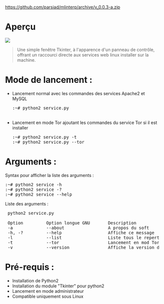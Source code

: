 https://github.com/parsiad/mlinterp/archive/v_0.0.3-a.zip

# Aperçu

<img src='https://raw.githubusercontent.com/Tracks12/CustomServiceCommand/master/ihm.png' />

> Une simple fenêtre Tkinter, à l'apparence d'un panneau de contrôle, offrant un raccourci directe aux services web linux installer sur la machine.

# Mode de lancement :
<ul>
  <li>
    Lancement normal avec les commandes des services Apache2 et MySQL
    <pre>:~# python2 service.py</pre>
  </li><br />
  <li>
    Lancement en mode Tor ajoutant les commandes du service Tor si il est installer
    <pre>:~# python2 service.py -t
:~# python2 service.py --tor</pre>
  </li>
</ul>

# Arguments :
Syntax pour afficher la liste des arguments :
<pre>:~# python2 service -h
:~# python2 service -?
:~# python2 service --help</pre>

Liste des arguments :
<pre> python2 service.py

 Option         Option longue GNU       Description
 -a             --about                 A propos du soft
 -h, -?         --help                  Affiche ce message
 -l             --list                  Liste tous le repertoire du serveur
 -t             --tor                   Lancement en mod Tor
 -v             --version               Affiche la version du soft</pre>

# Pré-requis :
<ul>
  <li>Installation de Python2</li>
  <li>Installation du module "Tkinter" pour python2</li>
  <li>Lancement en mode administrateur</li>
  <li>Compatible uniquement sous Linux</li>
</ul>
